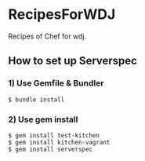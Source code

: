 # RecipesForWDJ
Recipes of Chef for wdj.


## How to set up Serverspec

### 1) Use Gemfile & Bundler
	$ bundle install

### 2) Use gem install
	$ gem install test-kitchen
	$ gem install kitchen-vagrant
	$ gem install serverspec
